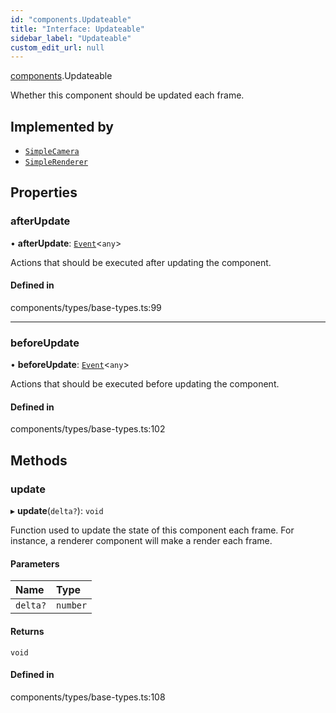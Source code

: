 ```yaml
---
id: "components.Updateable"
title: "Interface: Updateable"
sidebar_label: "Updateable"
custom_edit_url: null
---
```


[components](../modules/components.md).Updateable

Whether this component should be updated each frame.

## Implemented by

- [`SimpleCamera`](../classes/components.SimpleCamera.md)
- [`SimpleRenderer`](../classes/components.SimpleRenderer.md)

## Properties

### afterUpdate

• **afterUpdate**: [`Event`](../classes/components.Event.md)<`any`\>

Actions that should be executed after updating the component.

#### Defined in

components/types/base-types.ts:99

___

### beforeUpdate

• **beforeUpdate**: [`Event`](../classes/components.Event.md)<`any`\>

Actions that should be executed before updating the component.

#### Defined in

components/types/base-types.ts:102

## Methods

### update

▸ **update**(`delta?`): `void`

Function used to update the state of this component each frame. For
instance, a renderer component will make a render each frame.

#### Parameters

| Name | Type |
| :------ | :------ |
| `delta?` | `number` |

#### Returns

`void`

#### Defined in

components/types/base-types.ts:108
